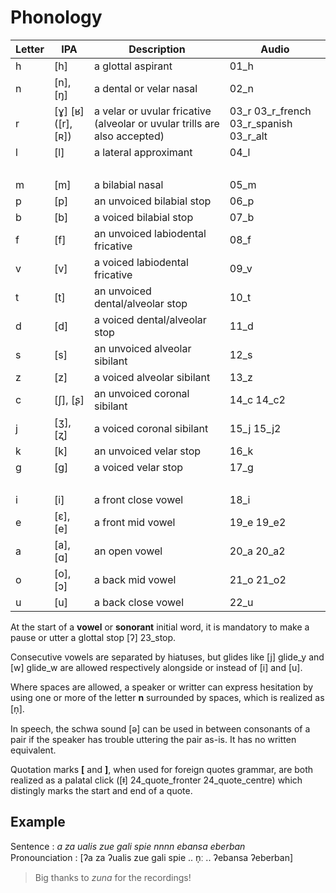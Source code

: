 # Phonology

| Letter | IPA                               | Description                       | Audio
| ------ | --------------------------------- | --------------------------------- | ------
| h      | \[h\]                             | a glottal aspirant                | <audiobtn>01_h</audiobtn>
| n      | \[n\], \[ŋ\]                      | a dental or velar nasal           | <audiobtn>02_n</audiobtn>
| r      | \[ɣ\] \[ʁ\] (\[r\], \[ʀ\])        | a velar or uvular fricative (alveolar or uvular trills are also accepted) | <audiobtn>03_r</audiobtn> <audiobtn>03_r_french</audiobtn> <audiobtn>03_r_spanish</audiobtn> <audiobtn>03_r_alt</audiobtn>
| l      | \[l\]                             | a lateral approximant             | <audiobtn>04_l</audiobtn>
| &nbsp; |                                   |                                   |
| m      | \[m\]                             | a bilabial nasal                  | <audiobtn>05_m</audiobtn>
| p      | \[p\]                             | an unvoiced bilabial stop         | <audiobtn>06_p</audiobtn>
| b      | \[b\]                             | a voiced bilabial stop            | <audiobtn>07_b</audiobtn>
| f      | \[f\]                             | an unvoiced labiodental fricative | <audiobtn>08_f</audiobtn>
| v      | \[v\]                             | a voiced labiodental fricative    | <audiobtn>09_v</audiobtn>
| t      | \[t\]                             | an unvoiced dental/alveolar stop  | <audiobtn>10_t</audiobtn>
| d      | \[d\]                             | a voiced dental/alveolar stop     | <audiobtn>11_d</audiobtn>
| s      | \[s\]                             | an unvoiced alveolar sibilant     | <audiobtn>12_s</audiobtn> 
| z      | \[z\]                             | a voiced alveolar sibilant        | <audiobtn>13_z</audiobtn>
| c      | \[ʃ\], \[ʂ\]                      | an unvoiced coronal sibilant      | <audiobtn>14_c</audiobtn> <audiobtn>14_c2</audiobtn>
| j      | \[ʒ\], \[ʐ\]                      | a voiced coronal sibilant         | <audiobtn>15_j</audiobtn> <audiobtn>15_j2</audiobtn>
| k      | \[k\]                             | an unvoiced velar stop            | <audiobtn>16_k</audiobtn>
| g      | \[ɡ\]                             | a voiced velar stop               | <audiobtn>17_g</audiobtn>
| &nbsp; |                                   |                                   |
| i      | \[i\]                             | a front close vowel               | <audiobtn>18_i</audiobtn>
| e      | \[ɛ\], \[e\]                      | a front mid vowel                 | <audiobtn>19_e</audiobtn> <audiobtn>19_e2</audiobtn>
| a      | \[a\], \[ɑ\]                      | an open vowel                     | <audiobtn>20_a</audiobtn> <audiobtn>20_a2</audiobtn>
| o      | \[o\], \[ɔ\]                      | a back mid vowel                  | <audiobtn>21_o</audiobtn> <audiobtn>21_o2</audiobtn>
| u      | \[u\]                             | a back close vowel                | <audiobtn>22_u</audiobtn>

At the start of a __vowel__ or __sonorant__ initial word, it is mandatory to
make a pause or utter a glottal stop \[ʔ\] <audiobtn>23_stop</audiobtn>.

Consecutive vowels are separated by hiatuses, but glides like
\[j\] <audiobtn>glide_y</audiobtn> and \[w\] <audiobtn>glide_w</audiobtn>
are allowed respectively alongside or instead of \[i\] and \[u\].

Where spaces are allowed, a speaker or writter can express hesitation by using
one or more of the letter __n__ surrounded by spaces, which is realized as \[n̩\].

In speech, the schwa sound \[ə\] can be used in between consonants of a pair if
the speaker has trouble uttering the pair as-is. It has no written equivalent.

Quotation marks __[__ and __]__, when used for foreign quotes grammar, are both realized
as a palatal click (\[ǂ\] <audiobtn>24_quote_fronter</audiobtn> <audiobtn>24_quote_centre</audiobtn>) which distingly marks the start and end of a quote.

## Example

Sentence : _a za ualis zue gali spie nnnn ebansa eberban_\
Pronounciation : \[ʔa za ʔualis zue ɡali spie .. n̩ː .. ʔebansa ʔeberban\]

> Big thanks to *zuna* for the recordings!